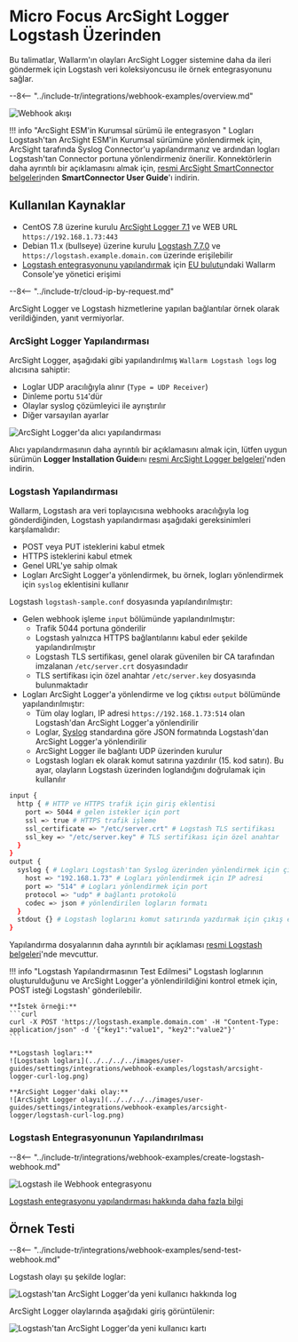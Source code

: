# Micro Focus ArcSight Logger Logstash Üzerinden

Bu talimatlar, Wallarm'ın olayları ArcSight Logger sistemine daha da ileri göndermek için Logstash veri koleksiyoncusu ile örnek entegrasyonunu sağlar.

--8<-- "../include-tr/integrations/webhook-examples/overview.md"

![Webhook akışı](../../../../images/user-guides/settings/integrations/webhook-examples/logstash/arcsight-logger-scheme.png)

!!! info "ArcSight ESM'in Kurumsal sürümü ile entegrasyon "
    Logları Logstash'tan ArcSight ESM'in Kurumsal sürümüne yönlendirmek için, ArcSight tarafında Syslog Connector'u yapılandırmanız ve ardından logları Logstash'tan Connector portuna yönlendirmeniz önerilir. Konnektörlerin daha ayrıntılı bir açıklamasını almak için, [resmi ArcSight SmartConnector belgeleri](https://community.microfocus.com/t5/ArcSight-Connectors/ct-p/ConnectorsDocs)nden **SmartConnector User Guide**'ı indirin.

## Kullanılan Kaynaklar

* CentOS 7.8 üzerine kurulu [ArcSight Logger 7.1](#arcsight-logger-configuration) ve WEB URL `https://192.168.1.73:443`
* Debian 11.x (bullseye) üzerine kurulu [Logstash 7.7.0](#logstash-configuration) ve `https://logstash.example.domain.com` üzerinde erişilebilir
* [Logstash entegrasyonunu yapılandırmak](#configuration-of-logstash-integration) için [EU bulutu](https://my.wallarm.com)ndaki Wallarm Console'ye yönetici erişimi

--8<-- "../include-tr/cloud-ip-by-request.md"

ArcSight Logger ve Logstash hizmetlerine yapılan bağlantılar örnek olarak verildiğinden, yanıt vermiyorlar.

### ArcSight Logger Yapılandırması 

ArcSight Logger, aşağıdaki gibi yapılandırılmış `Wallarm Logstash logs` log alıcısına sahiptir:

* Loglar UDP aracılığıyla alınır (`Type = UDP Receiver`)
* Dinleme portu `514`'dür
* Olaylar syslog çözümleyici ile ayrıştırılır 
* Diğer varsayılan ayarlar

![ArcSight Logger'da alıcı yapılandırması](../../../../images/user-guides/settings/integrations/webhook-examples/arcsight-logger/logstash-setup.png)

Alıcı yapılandırmasının daha ayrıntılı bir açıklamasını almak için, lütfen uygun sürümün **Logger Installation Guide**ını [resmi ArcSight Logger belgeleri](https://community.microfocus.com/t5/Logger-Documentation/ct-p/LoggerDoc)'nden indirin.

### Logstash Yapılandırması 

Wallarm, Logstash ara veri toplayıcısına webhooks aracılığıyla log gönderdiğinden, Logstash yapılandırması aşağıdaki gereksinimleri karşılamalıdır:

* POST veya PUT isteklerini kabul etmek
* HTTPS isteklerini kabul etmek
* Genel URL'ye sahip olmak
* Logları ArcSight Logger'a yönlendirmek, bu örnek, logları yönlendirmek için `syslog` eklentisini kullanır

Logstash `logstash-sample.conf` dosyasında yapılandırılmıştır:

* Gelen webhook işleme `input` bölümünde yapılandırılmıştır:
    * Trafik 5044 portuna gönderilir
    * Logstash yalnızca HTTPS bağlantılarını kabul eder şekilde yapılandırılmıştır
    * Logstash TLS sertifikası, genel olarak güvenilen bir CA tarafından imzalanan `/etc/server.crt` dosyasındadır
    * TLS sertifikası için özel anahtar `/etc/server.key` dosyasında bulunmaktadır
* Logları ArcSight Logger'a yönlendirme ve log çıktısı `output` bölümünde yapılandırılmıştır:
    * Tüm olay logları, IP adresi `https://192.168.1.73:514` olan Logstash'dan ArcSight Logger'a yönlendirilir
    * Loglar, [Syslog](https://en.wikipedia.org/wiki/Syslog) standardına göre JSON formatında Logstash'dan ArcSight Logger'a yönlendirilir
    * ArcSight Logger ile bağlantı UDP üzerinden kurulur
    * Logstash logları ek olarak komut satırına yazdırılır (15. kod satırı). Bu ayar, olayların Logstash üzerinden loglandığını doğrulamak için kullanılır

```bash linenums="1"
input {
  http { # HTTP ve HTTPS trafik için giriş eklentisi
    port => 5044 # gelen istekler için port
    ssl => true # HTTPS trafik işleme
    ssl_certificate => "/etc/server.crt" # Logstash TLS sertifikası
    ssl_key => "/etc/server.key" # TLS sertifikası için özel anahtar
  }
}
output {
  syslog { # Logları Logstash'tan Syslog üzerinden yönlendirmek için çıkış eklentisi
    host => "192.168.1.73" # Logları yönlendirmek için IP adresi
    port => "514" # Logları yönlendirmek için port
    protocol => "udp" # bağlantı protokolü
    codec => json # yönlendirilen logların formatı
  }
  stdout {} # Logstash loglarını komut satırında yazdırmak için çıkış eklentisi
}
```

Yapılandırma dosyalarının daha ayrıntılı bir açıklaması [resmi Logstash belgeleri](https://www.elastic.co/guide/en/logstash/current/configuration-file-structure.html)'nde mevcuttur.

!!! info "Logstash Yapılandırmasının Test Edilmesi"
    Logstash loglarının oluşturulduğunu ve ArcSight Logger'a yönlendirildiğini kontrol etmek için, POST isteği Logstash' gönderilebilir.

    **İstek örneği:**
    ```curl
    curl -X POST 'https://logstash.example.domain.com' -H "Content-Type: application/json" -d '{"key1":"value1", "key2":"value2"}'
    ```

    **Logstash logları:**
    ![Logstash logları](../../../../images/user-guides/settings/integrations/webhook-examples/logstash/arcsight-logger-curl-log.png)

    **ArcSight Logger'daki olay:**
    ![ArcSight Logger olayı](../../../../images/user-guides/settings/integrations/webhook-examples/arcsight-logger/logstash-curl-log.png)

### Logstash Entegrasyonunun Yapılandırılması

--8<-- "../include-tr/integrations/webhook-examples/create-logstash-webhook.md"

![Logstash ile Webhook entegrasyonu](../../../../images/user-guides/settings/integrations/add-logstash-integration.png)

[Logstash entegrasyonu yapılandırması hakkında daha fazla bilgi](../logstash.md)

## Örnek Testi

--8<-- "../include-tr/integrations/webhook-examples/send-test-webhook.md"

Logstash olayı şu şekilde loglar:

![Logstash'tan ArcSight Logger'da yeni kullanıcı hakkında log](../../../../images/user-guides/settings/integrations/webhook-examples/logstash/arcsight-logger-user-log.png)

ArcSight Logger olaylarında aşağıdaki giriş görüntülenir:

![Logstash'tan ArcSight Logger'da yeni kullanıcı kartı](../../../../images/user-guides/settings/integrations/webhook-examples/arcsight-logger/logstash-user.png)